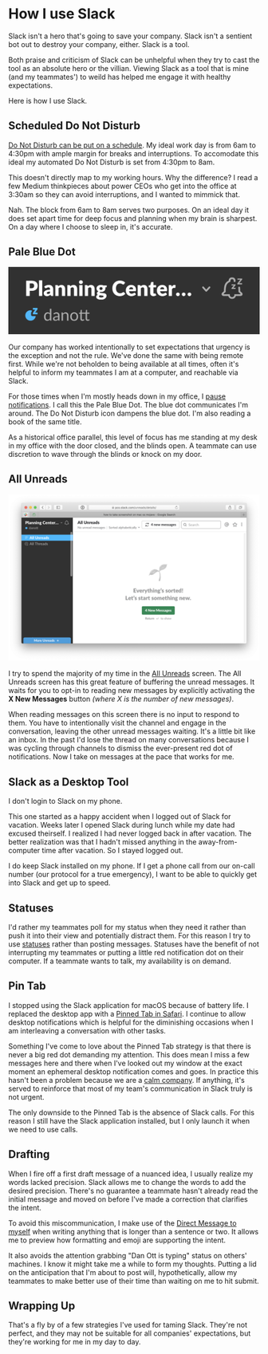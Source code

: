 <!--data 2019-01-07 #slack -->

# How I use Slack

Slack isn't a hero that's going to save your company.
Slack isn't a sentient bot out to destroy your company, either.
Slack is a tool.

Both praise and criticism of Slack can be unhelpful when they try to cast the tool as an absolute hero or the villian.
Viewing Slack as a tool that is mine (and my teammates') to weild has helped me engage it with healthy expectations.

Here is how I use Slack.

## Scheduled Do Not Disturb

[Do Not Disturb can be put on a schedule](https://get.slack.help/hc/en-us/articles/214908388-Pause-notifications-with-Do-Not-Disturb#set-a-dnd-schedule).
My ideal work day is from 6am to 4:30pm with ample margin for breaks and interruptions.
To accomodate this ideal my automated Do Not Disturb is set from 4:30pm to 8am.

This doesn't directly map to my working hours.
Why the difference?
I read a few Medium thinkpieces about power CEOs who get into the office at 3:30am so they can avoid interruptions, and I wanted to mimmick that.

Nah.
The block from 6am to 8am serves two purposes.
On an ideal day it does set apart time for deep focus and planning when my brain is sharpest.
On a day where I choose to sleep in, it's accurate.

## Pale Blue Dot

![Slack's status indicator while online and pausing notifications](slack_pale_blue_dot.png)

Our company has worked intentionally to set expectations that urgency is the exception and not the rule.
We've done the same with being remote first.
While we're not beholden to being available at all times, often it's helpful to inform my teammates I am at a computer, and reachable via Slack.

For those times when I'm mostly heads down in my office, I [pause notifications](https://get.slack.help/hc/en-us/articles/214908388-Pause-notifications-with-Do-Not-Disturb#pause-notifications).
I call this the Pale Blue Dot.
The blue dot communicates I'm around.
The Do Not Disturb icon dampens the blue dot.
I'm also reading a book of the same title.

As a historical office parallel, this level of focus has me standing at my desk in my office with the door closed, and the blinds open.
A teammate can use discretion to wave through the blinds or knock on my door.

## All Unreads

![Slack's All Unreads screen](slack_all_unread.png)

I try to spend the majority of my time in the [All Unreads](https://get.slack.help/hc/en-us/articles/226410907-View-all-your-unread-messages) screen.
The All Unreads screen has this great feature of buffering the unread messages.
It waits for you to opt-in to reading new messages by explicitly activating the **X New Messages** button _(where X is the number of new messages)_.

When reading messages on this screen there is no input to respond to them.
You have to intentionally visit the channel and engage in the conversation, leaving the other unread messages waiting.
It's a little bit like an inbox.
In the past I'd lose the thread on many conversations because I was cycling through channels to dismiss the ever-present red dot of notifications.
Now I take on messages at the pace that works for me.

## Slack as a Desktop Tool

I don't login to Slack on my phone.

This one started as a happy accident when I logged out of Slack for vacation.
Weeks later I opened Slack during lunch while my date had excused theirself.
I realized I had never logged back in after vacation.
The better realization was that I hadn't missed anything in the away-from-computer time after vacation.
So I stayed logged out.

I do keep Slack installed on my phone.
If I get a phone call from our on-call number (our protocol for a true emergency), I want to be able to quickly get into Slack and get up to speed.

## Statuses

I'd rather my teammates poll for my status when they need it rather than push it into their view and potentially distract them.
For this reason I try to use [statuses](https://get.slack.help/hc/en-us/articles/201864558-Set-your-Slack-status-and-availability) rather than posting messages.
Statuses have the benefit of not interrupting my teammates or putting a little red notification dot on their computer.
If a teammate wants to talk, my availability is on demand.

## Pin Tab

I stopped using the Slack application for macOS because of battery life.
I replaced the desktop app with a [Pinned Tab in Safari](https://support.apple.com/guide/safari/pin-frequently-visited-websites-ibrw0495694f/mac).
I continue to allow desktop notifications which is helpful for the diminishing occasions when I am interleaving a conversation with other tasks.

Something I've come to love about the Pinned Tab strategy is that there is never a big red dot demanding my attention.
This does mean I miss a few messages here and there when I've looked out my window at the exact moment an ephemeral desktop notification comes and goes.
In practice this hasn't been a problem because we are a [calm company](https://amzn.to/2CVGZcP).
If anything, it's served to reinforce that most of my team's communication in Slack truly is not urgent.

The only downside to the Pinned Tab is the absence of Slack calls.
For this reason I still have the Slack application installed, but I only launch it when we need to use calls.

## Drafting

When I fire off a first draft message of a nuanced idea, I usually realize my words lacked precision.
Slack allows me to change the words to add the desired precision.
There's no guarantee a teammate hasn't already read the initial message and moved on before I've made a correction that clarifies the intent.

To avoid this miscommunication, I make use of the [Direct Message to myself](https://get.slack.help/hc/en-us/articles/219899267-Save-notes-and-files-in-your-personal-DM) when writing anything that is longer than a sentence or two.
It allows me to preview how formatting and emoji are supporting the intent.

It also avoids the attention grabbing "Dan Ott is typing" status on others' machines.
I know it might take me a while to form my thoughts.
Putting a lid on the anticipation that I'm about to post will, hypothetically, allow my teammates to make better use of their time than waiting on me to hit submit.

## Wrapping Up

That's a fly by of a few strategies I've used for taming Slack.
They're not perfect, and they may not be suitable for all companies' expectations, but they're working for me in my day to day.